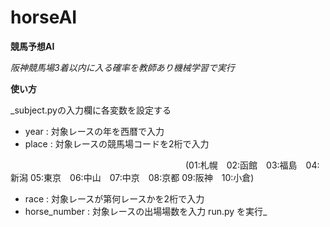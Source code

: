 # horseAI
**競馬予想AI**

_阪神競馬場3着以内に入る確率を教師あり機械学習で実行_


**使い方**

_subject.pyの入力欄に各変数を設定する
 - year  : 対象レースの年を西暦で入力
 - place : 対象レースの競馬場コードを2桁で入力
 
 　　　　　　　　　　　　　　　　　　　　(01:札幌　02:函館　03:福島　04:新潟 05:東京　06:中山　07:中京　08:京都 09:阪神　10:小倉)
 - race  : 対象レースが第何レースかを2桁で入力
 - horse_number : 対象レースの出場場数を入力
run.py を実行_
